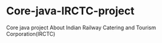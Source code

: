# Core-java-IRCTC-project
Core java project About Indian Railway Catering and Tourism Corporation(IRCTC) 
